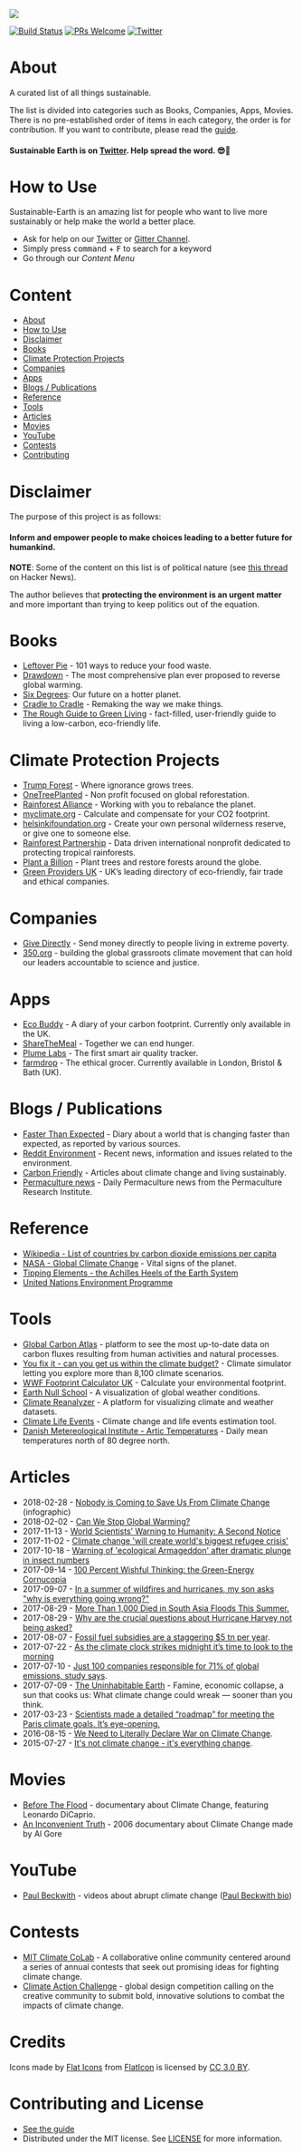 ![](https://raw.githubusercontent.com/bizz84/Sustainable-Earth/master/Sustainable-Earth.png)

[![Build Status](https://api.travis-ci.org/bizz84/Sustainable-Earth.svg?branch=master)](https://travis-ci.org/bizz84/Sustainable-Earth)
[![PRs Welcome](https://img.shields.io/badge/PRs-welcome-brightgreen.svg)](http://makeapullrequest.com)
[![Twitter](https://img.shields.io/badge/twitter-@SustainForEarth-blue.svg?maxAge=2592000)](https://twitter.com/SustainForEarth)

# About

A curated list of all things sustainable.

The list is divided into categories such as Books, Companies, Apps, Movies. There is no pre-established order of items in each category, the order is for contribution. If you want to contribute, please read the [guide](https://github.com/bizz84/Sustainable-Earth/blob/master/.github/CONTRIBUTING.md).

#### Sustainable Earth is on [Twitter](https://twitter.com/SustainForEarth). Help spread the word. 😎🚀

# How to Use
Sustainable-Earth is an amazing list for people who want to live more sustainably or help make the world a better place.

- Ask for help on our [Twitter](https://twitter.com/SustainForEarth) or [Gitter Channel](https://gitter.im/SustainableEarth).
- Simply press <kbd>command</kbd> + <kbd>F</kbd> to search for a keyword
- Go through our *Content Menu*


# Content
- [About](#about)
- [How to Use](#how-to-use)
- [Disclaimer](#disclaimer)
- [Books](#books)
- [Climate Protection Projects](#climate-protection-projects)
- [Companies](#companies)
- [Apps](#apps)
- [Blogs / Publications](#blogs--publications)
- [Reference](#reference)
- [Tools](#tools)
- [Articles](#articles)
- [Movies](#movies)
- [YouTube](#youtube)
- [Contests](#contests)
- [Contributing](#contributing)

# Disclaimer

The purpose of this project is as follows:

#### Inform and empower people to make choices leading to a better future for humankind.

**NOTE**: Some of the content on this list is of political nature (see [this thread](https://news.ycombinator.com/item?id=15148860) on Hacker News). 

The author believes that **protecting the environment is an urgent matter** and more important than trying to keep politics out of the equation.

# Books
* [Leftover Pie](https://leftoverpie.co.uk/) - 101 ways to reduce your food waste.
* [Drawdown](http://www.drawdown.org/) - The most comprehensive plan ever proposed to reverse global warming.
* [Six Degrees](https://www.amazon.com/Six-Degrees-Future-Hotter-Planet/dp/0007209053): Our future on a hotter planet.
* [Cradle to Cradle](https://www.amazon.com/Cradle-Remaking-Way-Make-Things/dp/0865475873) - Remaking the way we make things.
* [The Rough Guide to Green Living](https://www.amazon.co.uk/Rough-Guide-Green-Living/dp/1848361076) - fact-filled, user-friendly guide to living a low-carbon, eco-friendly life.

# Climate Protection Projects
* [Trump Forest](https://trumpforest.com/) - Where ignorance grows trees.
* [OneTreePlanted](https://onetreeplanted.org/) - Non profit focused on global reforestation.
* [Rainforest Alliance](https://www.rainforest-alliance.org/) - Working with you to rebalance the planet.
* [myclimate.org](http://www.myclimate.org/) - Calculate and compensate for your CO2 footprint.
* [helsinkifoundation.org](https://www.helsinkifoundation.org/) - Create your own personal wilderness reserve, or give one to someone else.
* [Rainforest Partnership](https://rainforestpartnership.org/) - Data driven international nonprofit dedicated to protecting tropical rainforests.
* [Plant a Billion](https://www.plantabillion.org/) - Plant trees and restore forests around the globe.
* [Green Providers UK](http://www.green-providers.co.uk) - UK’s leading directory of eco-friendly, fair trade and ethical companies.

# Companies
* [Give Directly](https://www.givedirectly.org/) - Send money directly to people living in extreme poverty.
* [350.org](https://350.org/) - building the global grassroots climate movement that can hold our leaders accountable to science and justice.

# Apps
* [Eco Buddy](http://ecobuddyapp.com/) - A diary of your carbon footprint. Currently only available in the UK.
* [ShareTheMeal](https://sharethemeal.org/) - Together we can end hunger.
* [Plume Labs](https://plumelabs.com/en/) - The first smart air quality tracker.
* [farmdrop](https://www.farmdrop.com/) - The ethical grocer. Currently available in London, Bristol & Bath (UK).

# Blogs / Publications
* [Faster Than Expected](http://www.fasterthanexpected.com/blog/) - Diary about a world that is changing faster than expected, as reported by various sources.
* [Reddit Environment](https://www.reddit.com/r/environment/) - Recent news, information and issues related to the environment.
* [Carbon Friendly](https://medium.com/carbon-friendly) - Articles about climate change and living sustainably.
* [Permaculture news](https://permaculturenews.org/) -  Daily Permaculture news from the Permaculture Research Institute.

# Reference
* [Wikipedia - List of countries by carbon dioxide emissions per capita](https://en.wikipedia.org/wiki/List_of_countries_by_carbon_dioxide_emissions_per_capita)
* [NASA - Global Climate Change](https://climate.nasa.gov/) - Vital signs of the planet.
* [Tipping Elements - the Achilles Heels of the Earth System](https://www.pik-potsdam.de/services/infodesk/tipping-elements)
* [United Nations Environment Programme](https://www.unenvironment.org/)

# Tools
* [Global Carbon Atlas](http://www.globalcarbonatlas.org/en/CO2-emissions) - platform to see the most up-to-date data on carbon fluxes resulting from human activities and natural processes.
* [You fix it - can you get us within the climate budget?](https://www.nytimes.com/interactive/2017/08/29/opinion/climate-change-carbon-budget.html) - Climate simulator letting you explore more than 8,100 climate scenarios.
* [WWF Footprint Calculator UK](http://footprint.wwf.org.uk/) - Calculate your environmental footprint.
* [Earth Null School](https://earth.nullschool.net) - A visualization of global weather conditions.
* [Climate Reanalyzer](http://www.cci-reanalyzer.org/) - A platform for visualizing climate and weather datasets.
* [Climate Life Events](https://climate-life-events.herokuapp.com/) - Climate change and life events estimation tool.
* [Danish Metereological Institute - Artic Temperatures](http://ocean.dmi.dk/arctic/meant80n.uk.php) - Daily mean temperatures north of 80 degree north.

# Articles
* 2018-02-28 - [Nobody is Coming to Save Us From Climate Change](https://thenib.com/nobody-is-coming-to-save-us-from-climate-change) (infographic)
* 2018-02-02 - [Can We Stop Global Warming?](http://blog.cityprojections.com/2018/02/can-we-stop-global-warming.html)
* 2017-11-13 - [World Scientists’ Warning to Humanity: A Second Notice](https://academic.oup.com/bioscience/article/67/12/1026/4605229)
* 2017-11-02 - [Climate change 'will create world's biggest refugee crisis'](https://www.theguardian.com/environment/2017/nov/02/climate-change-will-create-worlds-biggest-refugee-crisis)
* 2017-10-18 - [Warning of 'ecological Armageddon' after dramatic plunge in insect numbers](https://www.theguardian.com/environment/2017/oct/18/warning-of-ecological-armageddon-after-dramatic-plunge-in-insect-numbers)
* 2017-09-14 - [100 Percent Wishful Thinking: the Green-Energy Cornucopia](https://www.counterpunch.org/2017/09/14/100-percent-wishful-thinking-the-green-energy-cornucopia/)
* 2017-09-07 - [In a summer of wildfires and hurricanes, my son asks "why is everything going wrong?"](https://theintercept.com/2017/09/09/in-a-summer-of-wildfires-and-hurricanes-my-son-asks-why-is-everything-going-wrong/)
* 2017-08-29 - [More Than 1,000 Died in South Asia Floods This Summer.](https://www.nytimes.com/2017/08/29/world/asia/floods-south-asia-india-bangladesh-nepal-houston.html)
* 2017-08-29 - [Why are the crucial questions about Hurricane Harvey not being asked?](https://www.theguardian.com/commentisfree/2017/aug/29/hurricane-harvey-manmade-climate-disaster-world-catastrophe)
* 2017-08-07 - [Fossil fuel subsidies are a staggering $5 tn per year](https://www.theguardian.com/environment/climate-consensus-97-per-cent/2017/aug/07/fossil-fuel-subsidies-are-a-staggering-5-tn-per-year).
* 2017-07-22 - [As the climate clock strikes midnight it’s time to look to the morning](http://bright-green.org/2017/07/22/as-the-climate-clock-is-strikes-midnight-its-time-to-look-to-the-morning/)
* 2017-07-10 - [Just 100 companies responsible for 71% of global emissions, study says](https://www.theguardian.com/sustainable-business/2017/jul/10/100-fossil-fuel-companies-investors-responsible-71-global-emissions-cdp-study-climate-change).
* 2017-07-09 - [The Uninhabitable Earth](http://nymag.com/daily/intelligencer/2017/07/climate-change-earth-too-hot-for-humans.html) - Famine, economic collapse, a sun that cooks us: What climate change could wreak — sooner than you think.
* 2017-03-23 - [Scientists made a detailed “roadmap” for meeting the Paris climate goals. It’s eye-opening.](https://www.vox.com/energy-and-environment/2017/3/23/15028480/roadmap-paris-climate-goals)
* 2016-08-15 - [We Need to Literally Declare War on Climate Change](https://newrepublic.com/article/135684/declare-war-climate-change-mobilize-wwii).
* 2015-07-27 - [It's not climate change - it's everything change](https://medium.com/matter/it-s-not-climate-change-it-s-everything-change-8fd9aa671804).

# Movies
* [Before The Flood](https://www.beforetheflood.com/) - documentary about Climate Change, featuring Leonardo DiCaprio.
* [An Inconvenient Truth](https://en.wikipedia.org/wiki/An_Inconvenient_Truth) - 2006 documentary about Climate Change made by Al Gore

# YouTube
* [Paul Beckwith](https://www.youtube.com/channel/UCr546o7ImhGM57qoY0hHvkA) - videos about abrupt climate change ([Paul Beckwith bio](https://paulbeckwith.net/about/))

# Contests
* [MIT Climate CoLab](https://www.climatecolab.org/) - A collaborative online community centered around a series of annual contests that seek out promising ideas for fighting climate change.
* [Climate Action Challenge](https://challenge.whatdesigncando.com) - global design competition calling on the creative community to submit bold, innovative solutions to combat the impacts of climate change.

# Credits
Icons made by [Flat Icons](https://www.flaticon.com/authors/flat-icons) from [FlatIcon](www.flaticon.com) is licensed by [CC 3.0 BY](https://creativecommons.org/licenses/by/3.0/).

# Contributing and License
 * [See the guide](https://github.com/bizz84/Sustainable-Earth/blob/master/.github/CONTRIBUTING.md)
 * Distributed under the MIT license. See [LICENSE](LICENSE) for more information.

